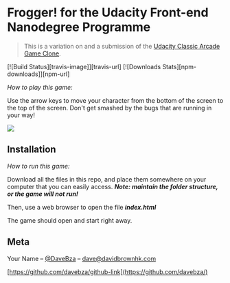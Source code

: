 # Frogger! for the Udacity Front-end Nanodegree Programme
> This is a variation on and a submission of the [Udacity Classic Arcade Game Clone](https://github.com/udacity/frontend-nanodegree-arcade-game).

[![Build Status][travis-image]][travis-url]
[![Downloads Stats][npm-downloads]][npm-url]

*How to play this game:*

Use the arrow keys to move your character from the bottom of the screen to the top of the screen. Don't get smashed by the bugs that are running in your way!

![](images/readmePreview.jpg)

## Installation

*How to run this game:*

Download all the files in this repo, and place them somewhere on your computer that you can easily access. ***Note: maintain the folder structure, or the game will not run!***

Then, use a web browser to open the file ***index.html***

The game should open and start right away.

## Meta

Your Name – [@DaveBza](https://twitter.com/davebza) – dave@davidbrownhk.com

[https://github.com/davebza/github-link](https://github.com/davebza/)
